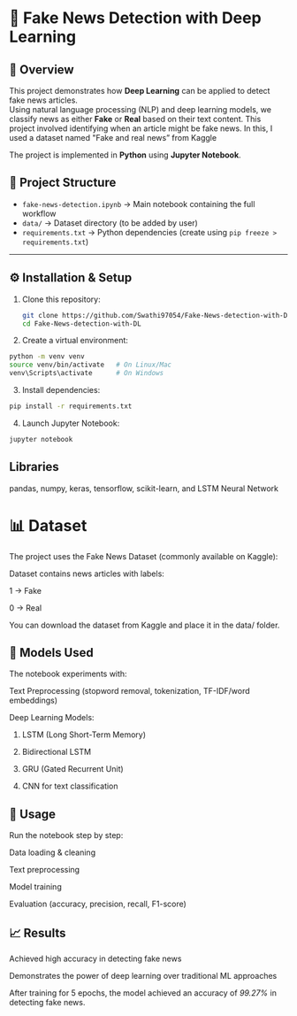 # 📰 Fake News Detection with Deep Learning

## 📌 Overview
This project demonstrates how **Deep Learning** can be applied to detect fake news articles.  
Using natural language processing (NLP) and deep learning models, we classify news as either **Fake** or **Real** based on their text content.
This project involved identifying when an article might be fake news. In this, I used a dataset named "Fake and real news” from Kaggle

The project is implemented in **Python** using **Jupyter Notebook**.
## 📂 Project Structure
- `fake-news-detection.ipynb` → Main notebook containing the full workflow  
- `data/` → Dataset directory (to be added by user)  
- `requirements.txt` → Python dependencies (create using `pip freeze > requirements.txt`)  

---

## ⚙️ Installation & Setup
1. Clone this repository:
   ```bash
   git clone https://github.com/Swathi97054/Fake-News-detection-with-DL.git
   cd Fake-News-detection-with-DL
2. Create a virtual environment:

```bash 
python -m venv venv
source venv/bin/activate   # On Linux/Mac
venv\Scripts\activate      # On Windows
```

3. Install dependencies:
```bash
pip install -r requirements.txt
```

4. Launch Jupyter Notebook:

```bash
jupyter notebook
```
## Libraries
pandas, 
numpy,
keras,
tensorflow,
scikit-learn, and 
LSTM Neural Network

# 📊 Dataset

The project uses the Fake News Dataset (commonly available on Kaggle):

Dataset contains news articles with labels:

1 → Fake

0 → Real

You can download the dataset from Kaggle and place it in the data/ folder.

 ## 🧠 Models Used

The notebook experiments with:

Text Preprocessing (stopword removal, tokenization, TF-IDF/word embeddings)

Deep Learning Models:

1. LSTM (Long Short-Term Memory)

2. Bidirectional LSTM

3. GRU (Gated Recurrent Unit)

4. CNN for text classification

## 🚀 Usage

Run the notebook step by step:

Data loading & cleaning

Text preprocessing

Model training

Evaluation (accuracy, precision, recall, F1-score)

## 📈 Results

Achieved high accuracy in detecting fake news

Demonstrates the power of deep learning over traditional ML approaches

After training for 5 epochs, the model achieved an accuracy of *99.27%* in detecting fake news.
